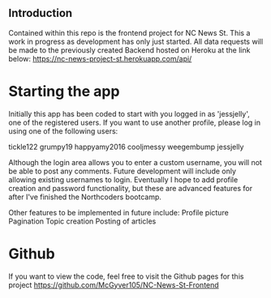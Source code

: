 ## Introduction

Contained within this repo is the frontend project for NC News St. This a work in progress as development has only just started.
All data requests will be made to the previously created Backend hosted on Heroku at the link below:
https://nc-news-project-st.herokuapp.com/api/

# Starting the app

Initially this app has been coded to start with you logged in as 'jessjelly', one of the registered users.
If you want to use another profile, please log in using one of the following users:

tickle122
grumpy19
happyamy2016
cooljmessy
weegembump
jessjelly

Although the login area allows you to enter a custom username, you will not be able to post any comments. Future development will include only allowing existing usernames to login. Eventually I hope to add profile creation and password functionality, but these are advanced features for after I've finished the Northcoders bootcamp.

Other features to be implemented in future include:
Profile picture
Pagination
Topic creation
Posting of articles

# Github

If you want to view the code, feel free to visit the Github pages for this project
https://github.com/McGyver105/NC-News-St-Frontend
